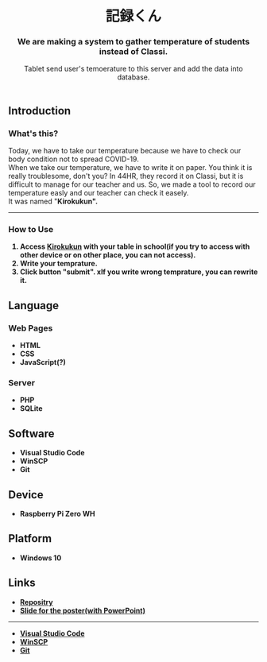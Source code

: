 <h1 align="center"> 記録くん </h1>

<h3 align="center"> We are making a system to gather temperature of students instead of Classi. </h3>
<div align="center"> Tablet send user's temoerature to this server and add the data into database. </div>
<br>

## Introduction
### What's this?
Today, we have to take our temperature because we have to check our body condition not to spread COVID-19. <br>
When we take our temperature, we have to write it on paper. You think it is really troublesome, don't you?
In 44HR, they record it on Classi, but it is difficult to manage for our teacher and us.
So, we made a tool to record our temperature easly and our teacher can check it easely.<br>
It was named "<strong>Kirokukun<strong>".

___

### How to Use
1. Access [Kirokukun](http://192.168.10.19) with your table in school(if you try to access with other device or on other place, you can not access).
2. Write your temprature.
3. Click button "submit".
xIf you write wrong temprature, you can rewrite it.

## Language
### Web Pages
* HTML
* CSS
* JavaScript(?)

### Server
* PHP
* SQLite

## Software
* Visual Studio Code
* WinSCP
* Git

## Device
* Raspberry Pi Zero WH

## Platform
* Windows 10

## Links
* [Repositry](https://github.com/RinngoGroup/Kirokukun)
* [Slide for the poster(with PowerPoint)](https://mttokushimaecedjp-my.sharepoint.com/:f:/g/personal/2100021053_gs_tokushima-ec_ed_jp/ElQw8iwaRgtBqZjTXLC6_QYBebYJaXUlsVgeAA4fWwihbg?e=oxt4r1)

___

* [Visual Studio Code](https://code.visualstudio.com/)
* [WinSCP](https://winscp.net/eng/docs/lang:jp)
* [Git](https://git-scm.com/)
